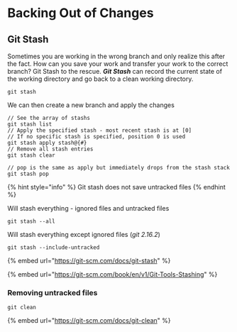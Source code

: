 # Backing Out of Changes

## Git Stash

Sometimes you are working in the wrong branch and only realize this after the fact. How can you save your work and transfer your work to the correct branch? Git Stash to the rescue. _**Git Stash**_ can record the current state of the working directory and go back to a clean working directory.

```
git stash
```

We can then create a new branch and apply the changes

```
// See the array of stashs 
git stash list
// Apply the specified stash - most recent stash is at [0]
// If no specific stash is specified, position 0 is used
git stash apply stash@{#}
// Remove all stash entries
git stash clear 

// pop is the same as apply but immediately drops from the stash stack
git stash pop

```

{% hint style="info" %}
Git stash does not save untracked files
{% endhint %}

Will stash everything - ignored files and untracked files

```text
git stash --all
```

Will stash everything except ignored files \(_git 2.16.2_\)

```text
git stash --include-untracked
```

{% embed url="https://git-scm.com/docs/git-stash" %}

{% embed url="https://git-scm.com/book/en/v1/Git-Tools-Stashing" %}

### Removing untracked files

```text
git clean
```

{% embed url="https://git-scm.com/docs/git-clean" %}



